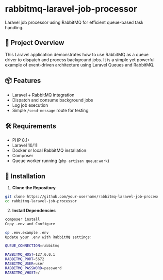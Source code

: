 # rabbitmq-laravel-job-processor

Laravel job processor using RabbitMQ for efficient queue-based task handling.

## 🚀 Project Overview

This Laravel application demonstrates how to use RabbitMQ as a queue driver to dispatch and process background jobs. It is a simple yet powerful example of event-driven architecture using Laravel Queues and RabbitMQ.

## 📦 Features

- Laravel + RabbitMQ integration
- Dispatch and consume background jobs
- Log job execution
- Simple `/send-message` route for testing

## 🛠️ Requirements

- PHP 8.1+
- Laravel 10/11
- Docker or local RabbitMQ installation
- Composer
- Queue worker running (`php artisan queue:work`)

## 🔧 Installation

1. **Clone the Repository**

```bash
git clone https://github.com/your-username/rabbitmq-laravel-job-processor.git
cd rabbitmq-laravel-job-processor
```


2. **Install Dependencies**

```bash
composer install
Copy .env and Configure
```

```bash
cp .env.example .env
Update your .env with RabbitMQ settings:
```

```bash
QUEUE_CONNECTION=rabbitmq

RABBITMQ_HOST=127.0.0.1
RABBITMQ_PORT=5672
RABBITMQ_USER=user
RABBITMQ_PASSWORD=password
RABBITMQ_VHOST=/
```

